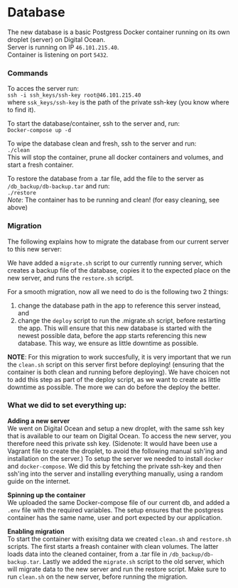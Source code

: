 # Database
The new database is a basic Postgress Docker container running on its own droplet (server) on Digital Ocean.   
Server is running on IP `46.101.215.40`.  
Container is listening on port `5432`.

### Commands
To acces the server run:  
`ssh -i ssh_keys/ssh-key root@46.101.215.40`  
where `ssk_keys/ssh-key` is the path of the private ssh-key (you know where to find it).

To start the database/container, ssh to the server and, run:  
`Docker-compose up -d`  

To wipe the database clean and fresh, ssh to the server and run:  
`./clean`  
This will stop the container, prune all docker containers and volumes, and start a fresh container.

To restore the database from a .tar file, add the file to the server as `/db_backup/db-backup.tar` and run:  
`./restore`  
*Note*: The container has to be running and clean! (for easy cleaning, see above)

### Migration
The following explains how to migrate the database from our current server to this new server:

We have added a `migrate.sh` script to our currently running server, which creates a backup file of the database, copies it to the expected place on the new server, and runs the `restore.sh` script. 

For a smooth migration, now all we need to do is the following two 2 things: 
1. change the database path in the app to reference this server instead, and 
2. change the `deploy` script to run the .migrate.sh script, before restarting the app.
This will ensure that this new database is started with the newest possible data, before the app starts referencing this new database. This way, we ensure as little downtime as possible. 

**NOTE**: For this migration to work succesfully, it is very important that we run the `clean.sh` script on this server first before deploying! (ensuring that the container is both clean and running before deploying). We have choicen not to add this step as part of the deploy script, as we want to create as little downtime as possible. The more we can do before the deploy the better.

### What we did to set everything up:
**Adding a new server**  
We went on Digital Ocean and setup a new droplet, with the same ssh key that is available to our team on Digital Ocean. To access the new server, you therefore need this private ssh key. (Sidenote: It would have been use a Vagrant file to create the droplet, to avoid the following manual ssh'ing and installation on the server.) To setup the server we needed to install `docker` and `docker-compose`. We did this by fetching the private ssh-key and then ssh'ing into the server and installing everything manually, using a random guide on the internet.

**Spinning up the container**  
We uploaded the same Docker-compose file of our current db, and added a `.env` file with the required variables. The setup ensures that the postgress container has the same name, user and port expected by our application.

**Enabling migration**  
To start the container with exisitng data we created `clean.sh`  and `restore.sh` scripts. The first starts a freash container with clean volumes. The latter loads data into the cleaned container, from a .tar file in `/db_backup/db-backup.tar`. Lastly we added the `migrate.sh` script to the old server, which will migrate data to the new server and run the restore script. Make sure to run `clean.sh` on the new server, before running the migration. 
